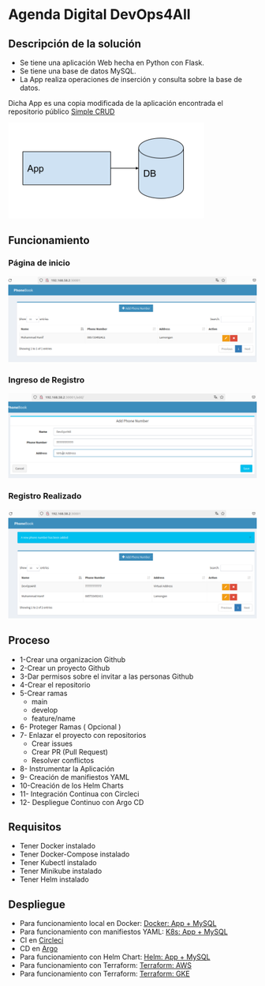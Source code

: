 <a name="top"></a>
# Agenda Digital DevOps4All



## Descripción de la solución
* Se tiene una aplicación Web hecha en Python con Flask. 
* Se tiene una base de datos MySQL. 
* La App realiza operaciones de inserción y consulta sobre la base de datos.

Dicha App es una copia modificada de la aplicación encontrada
el repositorio público [Simple CRUD](https://github.com/muhammadhanif/crud-application-using-flask-and-mysql) 

![](imagenes/1.png)

## Funcionamiento
### Página de inicio
![](imagenes/app_pantalla_inicial.png)
### Ingreso de Registro
![](imagenes/app_Add_Phone_Number.png)
### Registro Realizado
![](imagenes/app_nuevo_registro.png)
## Proceso
* 1-Crear una organizacion Github
* 2-Crear un proyecto Github
* 3-Dar permisos sobre el invitar a las personas Github
* 4-Crear el repositorio
* 5-Crear ramas
   - main
   - develop
   - feature/name
* 6-  Proteger Ramas ( Opcional )  
* 7-  Enlazar el proyecto con repositorios
   -  Crear issues
   -  Crear PR (Pull Request)
   -  Resolver conflictos
* 8- Instrumentar la Aplicación 
* 9- Creación de manifiestos YAML 
* 10-Creación de los Helm Charts
* 11- Integración Continua con Circleci
* 12- Despliegue Continuo con Argo CD 
## Requisitos
* Tener Docker instalado
* Tener Docker-Compose instalado
* Tener Kubectl instalado
* Tener Minikube instalado
* Tener Helm instalado

<a name="despliegue"></a>
## Despliegue
* Para funcionamiento local en Docker: [Docker: App + MySQL](./Docker/Docker.md)
* Para funcionamiento con manifiestos YAML: [K8s: App + MySQL](./k8s/K8s.md)
* CI en [Circleci](https://app.circleci.com/pipelines/github/cjcuesta/kc-practica-final)
* CD en [Argo](./Argocd/README.md)
* Para funcionamiento con Helm Chart: [Helm: App + MySQL](./Helm/Helm.md)
* Para funcionamiento con Terraform: [Terraform: AWS ](./terraform/README.md)
* Para funcionamiento con Terraform: [Terraform: GKE ](./Terraform/GKE/GKE.md)

